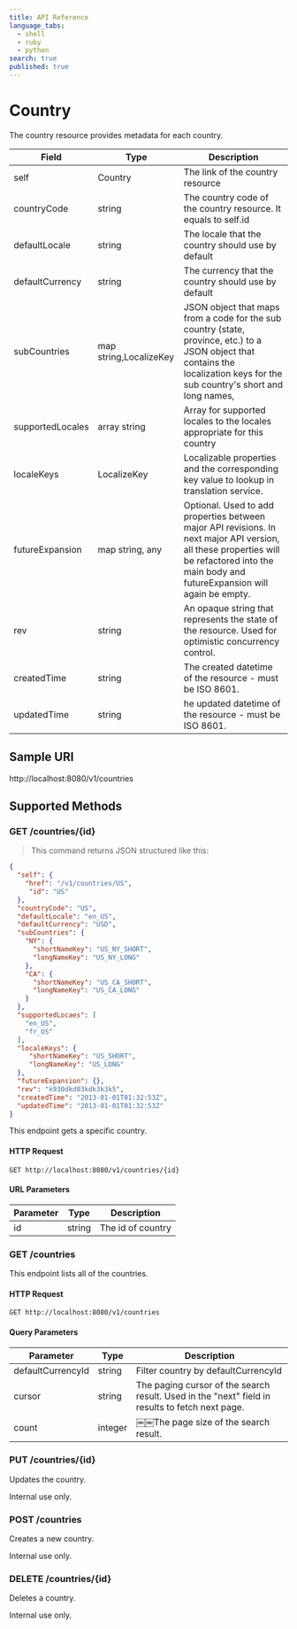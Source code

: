 ```yaml
---
title: API Reference
language_tabs: 
  - shell
  - ruby
  - python
search: true
published: true
---
```


# Country

The country resource provides metadata for each country.

Field | Type | Description
---------- | ---------------- | --------------------------------
self | Country | The link of the country resource
countryCode | string | The country code of the country resource. It equals to self.id
defaultLocale | string | The locale that the country should use by default
defaultCurrency | string | The currency that the country should use by default
subCountries | map string,LocalizeKey | JSON object that maps from a code for the sub country (state, province, etc.) to a JSON object that contains the localization keys for the sub country's short and long names,
supportedLocales | array string | Array for supported locales to the locales appropriate for this country
localeKeys | LocalizeKey | Localizable properties and the corresponding key value to lookup in translation service.
futureExpansion | map string, any | Optional. Used to add properties between major API revisions. In next major API version, all these properties will be refactored into the main body and futureExpansion will again be empty.
rev | string | An opaque string that represents the state of the resource. Used for optimistic concurrency control.
createdTime | string | The created datetime of the resource - must be ISO 8601.
updatedTime | string | he updated datetime of the resource - must be ISO 8601.

## Sample URI
http://localhost:8080/v1/countries

## Supported Methods

### GET /countries/{id}

> This command returns JSON structured like this:

```json
{
  "self": {
    "href": "/v1/countries/US",
     "id": "US" 
  },
  "countryCode": "US",
  "defaultLocale": "en_US",
  "defaultCurrency": "USD",
  "subCountries": {
    "NY": {
      "shortNameKey": "US_NY_SHORT",
      "longNameKey": "US_NY_LONG"
    },
    "CA": {
      "shortNameKey": "US_CA_SHORT",
      "longNameKey": "US_CA_LONG"
    }
  },
  "supportedLocaes": [ 
    "en_US",
    "fr_US"
  ],
  "localeKeys": { 
     "shortNameKey": "US_SHORT",
     "longNameKey": "US_LONG"
  },
  "futureExpansion": {},
  "rev": "k930dkd03kdk3k3k5",
  "createdTime": "2013-01-01T01:32:53Z",
  "updatedTime": "2013-01-01T01:32:53Z"
}  
```

This endpoint gets a specific country.

#### HTTP Request

`GET http://localhost:8080/v1/countries/{id}`

#### URL Parameters

Parameter | Type | Description
--------- | ------- | -----------
id | string | The id of country

### GET /countries

This endpoint lists all of the countries.

#### HTTP Request

`GET http://localhost:8080/v1/countries`

#### Query Parameters

Parameter | Type | Description
--------- | ------- | -----------
defaultCurrencyId | string | Filter country by defaultCurrencyId
cursor | string | The paging cursor of the search result. Used in the "next" field in results to fetch next page.
count | integer | ￼￼The page size of the search result.

### PUT /countries/{id}

Updates the country.

<aside class="warning">Internal use only.</aside>

### POST /countries

Creates a new country.

<aside class="warning">Internal use only.</aside>

### DELETE /countries/{id}

Deletes a country.

<aside class="warning">Internal use only.</aside>